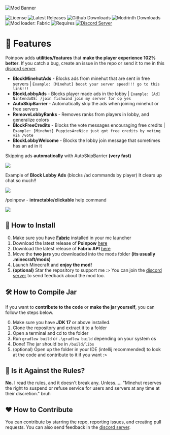 ![Mod Banner](https://github.com/udu3324/Poinpow/blob/master/src/main/resources/assets/poinpow/banner.png?raw=true)

![License](https://img.shields.io/github/license/udu3324/poinpow)
![Latest Releases](https://img.shields.io/github/v/release/udu3324/Poinpow)
![Github Downloads](https://img.shields.io/github/downloads/udu3324/poinpow/total)
![Modrinth Downloads](https://modrinth-utils.vercel.app/api/badge/downloads?id=zmUzIoT1)
![Mod loader: Fabric](https://img.shields.io/badge/modloader-Fabric-decea6?style=round)
![Requires](https://img.shields.io/badge/requires-Fabric%20API-dece5a?style=round)
[![Discord Server](https://img.shields.io/badge/Official%20Discord%20Server-7289DA?style=round&logo=discord&logoColor=white)](https://discord.gg/NXm9tJvyBT)

# 📘 Features
Poinpow adds **utilities/features** that **make the player experience 102% better**. If you catch a bug, create an issue in the repo or send it to me in this [discord server](https://discord.gg/NXm9tJvyBT).

- **BlockMinehutAds** - Blocks ads from minehut that are sent in free servers | `Example: [Minehut] boost your server speed!!! go to this link!!!`
- **BlockLobbyAds** - Blocks player made ads in the lobby | `Example: [Ad] NintendoOS: /join fishwind join my server for op yes`
- **AutoSkipBarrier** - Automatically skip the ads when joining minehut or free servers
- **RemoveLobbyRanks** - Removes ranks from players in lobby, and generalize colors
- **BlockFreeCredits** - Blocks the vote messages encouraging free credits | `Example: [Minehut] PuppiesAreNice just got free credits by voting via /vote`
- **BlockLobbyWelcome** - Blocks the lobby join message that sometimes has an ad in it

Skipping ads **automatically** with AutoSkipBarrier **(very fast)**

![](https://cdn.modrinth.com/data/zmUzIoT1/images/aaa8cda2723de8979014cde22db46d34c8160553.png)

Example of **Block Lobby Ads** (blocks /ad commands by player) It clears up chat so much!!

![](https://cdn.modrinth.com/data/zmUzIoT1/images/469c7fe6b0d73545fed47ea104dda8ca882c5607.png)

/poinpow - **intractable/clickable** help command

![](https://cdn.modrinth.com/data/zmUzIoT1/images/619e7e67d0165ede30130a569f68d224d7d6e445.png)

## 💾 How to Install
0. Make sure you have **[Fabric](https://fabricmc.net/use/installer/)** installed in your mc launcher
1. Download the latest release of **Poinpow** [here](https://github.com/udu3324/poinpow/releases)
2. Download the latest release of **Fabric API** [here](https://modrinth.com/mod/fabric-api/versions)
3. Move the **two jars** you downloaded into the mods folder **(its usually .minecraft/mods)**
4. Launch Minecraft and **enjoy the mod!**
5. **(optional)** Star the repository to support me :> You can join the [discord server](https://discord.gg/NXm9tJvyBT) to send feedback about the mod too.

## 🛠 How to Compile Jar
If you want to **contribute to the code** or **make the jar yourself**, you can follow the steps below.

0. Make sure you have **JDK 17** or above installed.
1. Clone the repository and extract it to a folder
2. Open a terminal and cd to the folder
3. Run `gradlew build` or `.\gradlew build` depending on your system os
4. Done! The jar should be in `/build/libs`
5. (optional) Open up the folder in your IDE (intellij recommended) to look at the code and contribute to it if you want :>

## 🧾 Is it Against the Rules?
**No.** I read the rules, and it doesn't break any. Unless..... "Minehut reserves the right to suspend or refuse service for users and servers at any time at their discretion." bruh

## ♥ How to Contribute
You can contribute by starring the repo, reporting issues, and creating pull requests. You can also send feedback in the [discord server](https://discord.gg/NXm9tJvyBT).
